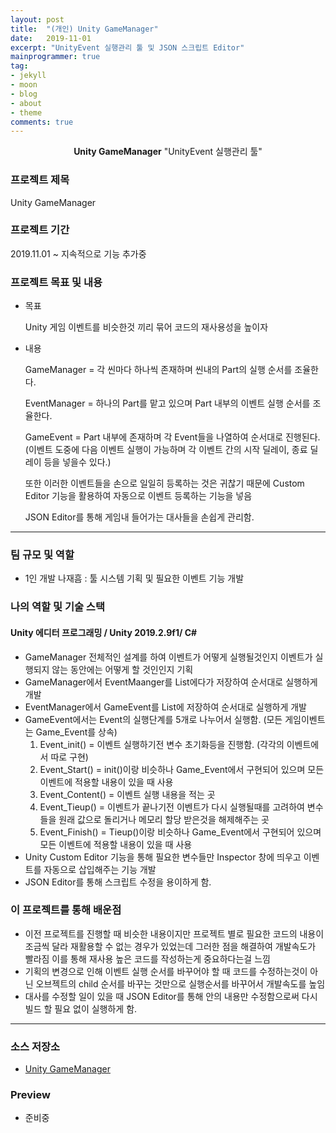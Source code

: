 ```yaml
---
layout: post
title:  "(개인) Unity GameManager"
date:   2019-11-01
excerpt: "UnityEvent 실행관리 툴 및 JSON 스크립트 Editor"
mainprogrammer: true
tag:
- jekyll
- moon
- blog
- about
- theme
comments: true
---
```

<center><b>Unity GameManager</b> "UnityEvent 실행관리 툴"</center>

### 프로젝트 제목
Unity GameManager

### 프로젝트 기간
2019.11.01 ~ 지속적으로 기능 추가중

### 프로젝트 목표 및 내용
* 목표

	Unity 게임 이벤트를 비슷한것 끼리 묶어 코드의 재사용성을 높이자

* 내용

	GameManager = 각 씬마다 하나씩 존재하며 씬내의 Part의 실행 순서를 조율한다.

	EventManager = 하나의 Part를 맡고 있으며 Part 내부의 이벤트 실행 순서를 조율한다.

	GameEvent = Part 내부에 존재하며 각 Event들을 나열하여 순서대로 진행된다.
	(이벤트 도중에 다음 이벤트 실행이 가능하며 각 이벤트 간의 시작 딜레이, 종료 딜레이 등을 넣을수 있다.)

	또한 이러한 이벤트들을 손으로 일일히 등록하는 것은 귀찮기 때문에 Custom Editor 기능을 활용하여 자동으로 이벤트 등록하는 기능을 넣음

	JSON Editor를 통해 게임내 들어가는 대사들을 손쉽게 관리함.

---

### 팀 규모 및 역할
* 1인 개발
나재흠 : 툴 시스템 기획 및 필요한 이벤트 기능 개발

### 나의 역할 및 기술 스택
#### Unity 에디터 프로그래밍 / Unity 2019.2.9f1/ C#
* GameManager 전체적인 설계를 하여 이벤트가 어떻게 실행될것인지 이벤트가 실행되지 않는 동안에는 어떻게 할 것인인지 기획
* GameManager에서 EventMaanger를 List에다가 저장하여 순서대로 실행하게 개발
* EventManager에서 GameEvent를 List에 저장하여 순서대로 실행하게 개발
* GameEvent에서는 Event의 실행단계를 5개로 나누어서 실행함. (모든 게임이벤트는 Game_Event를 상속)
	1. Event_init() = 이벤트 실행하기전 변수 초기화등을 진행함. (각각의 이벤트에서 따로 구현)
	2. Event_Start() = init()이랑 비슷하나 Game_Event에서 구현되어 있으며 모든 이벤트에 적용할 내용이 있을 때 사용
	3. Event_Content() = 이벤트 실행 내용을 적는 곳
	4. Event_Tieup() = 이벤트가 끝나기전 이벤트가 다시 실행될때를 고려하여 변수들을 원래 값으로 돌리거나 메모리 할당 받은것을 해제해주는 곳
	5. Event_Finish() = Tieup()이랑 비슷하나 Game_Event에서 구현되어 있으며 모든 이벤트에 적용할 내용이 있을 때 사용
* Unity Custom Editor 기능을 통해 필요한 변수들만 Inspector 창에 띄우고 이벤트를 자동으로 삽입해주는 기능 개발
* JSON Editor를 통해 스크립트 수정을 용이하게 함.

### 이 프로젝트를 통해 배운점
* 이전 프로젝트를 진행할 때 비슷한 내용이지만 프로젝트 별로 필요한 코드의 내용이 조금씩 달라 재활용할 수 없는 경우가 있었는데 그러한 점을 해결하여 개발속도가 빨라짐
이를 통해 재사용 높은 코드를 작성하는게 중요하다는걸 느낌
* 기획의 변경으로 인해 이벤트 실행 순서를 바꾸어야 할 때 코드를 수정하는것이 아닌 오브젝트의 child 순서를 바꾸는 것만으로 실행순서를 바꾸어서 개발속도를 높임
* 대사를 수정할 일이 있을 때 JSON Editor를 통해 안의 내용만 수정함으로써 다시 빌드 할 필요 없이 실행하게 함.

---

### 소스 저장소
* [Unity GameManager](https://github.com/Meerkat-GMD/Unity_GameManager)

### Preview
* 준비중
